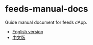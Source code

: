 # feeds-manual-docs

Guide manual document for feeds dApp.

* [English version](Feeds_Manual_en.md)
* [中文版](Feeds_Manual_zh.md)